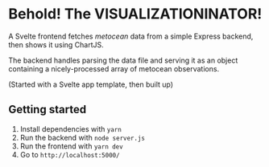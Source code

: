 # Behold! The VISUALIZATIONINATOR!

A Svelte frontend fetches *metocean* data from a simple Express backend, then shows it using ChartJS.

The backend handles parsing the data file and serving it as an object containing a nicely-processed array of metocean observations.

(Started with a Svelte app template, then built up)

## Getting started

1. Install dependencies with `yarn`
2. Run the backend with `node server.js`
3. Run the frontend with `yarn dev`
4. Go to `http://localhost:5000/`